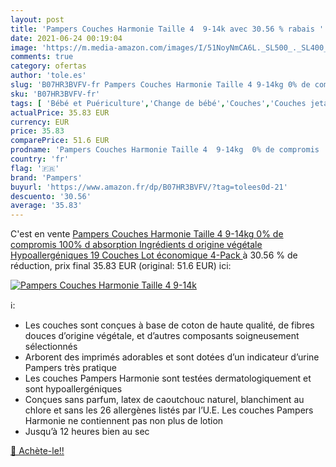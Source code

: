 ```yaml
---
layout: post
title: 'Pampers Couches Harmonie Taille 4  9-14k avec 30.56 % rabais '
date: 2021-06-24 00:19:04
image: 'https://m.media-amazon.com/images/I/51NoyNmCA6L._SL500_._SL400_.jpg'
comments: true
category: ofertas
author: 'tole.es'
slug: 'B07HR3BVFV-fr Pampers Couches Harmonie Taille 4 9-14kg 0% de compromis...'
sku: 'B07HR3BVFV-fr'
tags: [ 'Bébé et Puériculture','Change de bébé','Couches','Couches jetables','Couches jetables bébé','pampers', ]
actualPrice: 35.83 EUR
currency: EUR
price: 35.83
comparePrice: 51.6 EUR
prodname: 'Pampers Couches Harmonie Taille 4  9-14kg  0% de compromis  100% d absorption  Ingrédients d origine végétale  Hypoallergéniques  19 Couches  Lot économique   4-Pack '
country: 'fr'
flag: '🇫🇷'
brand: 'Pampers'
buyurl: 'https://www.amazon.fr/dp/B07HR3BVFV/?tag=tolees0d-21'
descuento: '30.56'
average: '35.83'
---
```


C'est en vente [Pampers Couches Harmonie Taille 4  9-14kg  0% de compromis  100% d absorption  Ingrédients d origine végétale  Hypoallergéniques  19 Couches  Lot économique   4-Pack ](https://www.amazon.fr/dp/B07HR3BVFV/?tag=tolees0d-21)  à  30.56 % de réduction, prix final  35.83 EUR (original: 51.6 EUR) ici:

[![Pampers Couches Harmonie Taille 4  9-14k](https://m.media-amazon.com/images/I/51NoyNmCA6L._SL500_._SL400_.jpg)](https://www.amazon.fr/dp/B07HR3BVFV/?tag=tolees0d-21)

ℹ️:

- Les couches sont conçues à base de coton de haute qualité, de fibres douces d’origine végétale, et d’autres composants soigneusement sélectionnés
- Arborent des imprimés adorables et sont dotées d’un indicateur d’urine Pampers très pratique
- Les couches Pampers Harmonie sont testées dermatologiquement et sont hypoallergéniques
- Conçues sans parfum, latex de caoutchouc naturel, blanchiment au chlore et sans les 26 allergènes listés par l’U.E. Les couches Pampers Harmonie ne contiennent pas non plus de lotion
- Jusqu’à 12 heures bien au sec

[🛒 Achète-le!!](https://www.amazon.fr/dp/B07HR3BVFV/?tag=tolees0d-21)
